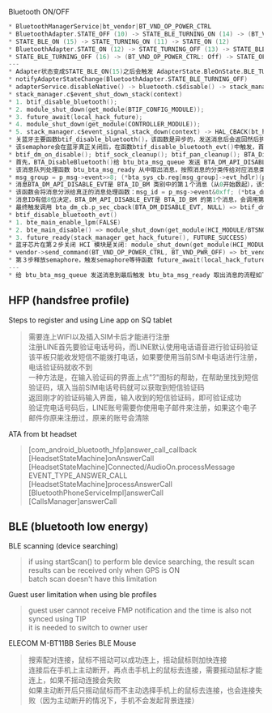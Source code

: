 
Bluetooth ON/OFF
```c
* BluetoothManagerService|bt_vendor|BT_VND_OP_POWER_CTRL
* BluetoothAdapter.STATE_OFF (10) -> STATE_BLE_TURNING_ON (14) -> (BT_VND_OP_POWER_CTRL: On) ->
* STATE_BLE_ON (15) -> STATE_TURNING_ON (11) -> STATE_ON (12)
* BluetoothAdapter.STATE_ON (12) -> STATE_TURNING_OFF (13) -> STATE_BLE_ON (15) ->
* STATE_BLE_TURNING_OFF (16) -> (BT_VND_OP_POWER_CTRL: Off) -> STATE_OFF (10)
---
* Adapter状态变成STATE_BLE_ON(15)之后会触发 AdapterState.BleOnState.BLE_TURN_OFF 调用 disable() 真正关闭蓝牙：
* notifyAdapterStateChange(BluetoothAdapter.STATE_BLE_TURNING_OFF)
* adapterService.disableNative() -> bluetooth.c$disable() -> stack_manager.c$shut_down_stack_async() ->
* stack_manager.c$event_shut_down_stack(context)
* 1. btif_disable_bluetooth();
* 2. module_shut_down(get_module(BTIF_CONFIG_MODULE));
* 3. future_await(local_hack_future);
* 4. module_shut_down(get_module(CONTROLLER_MODULE));
* 5. stack_manager.c$event_signal_stack_down(context) -> HAL_CBACK(bt_hal_cbacks, adapter_state_changed_cb, BT_STATE_OFF)
* 关蓝牙主要函数btif_disable_bluetooth()，该函数是异步的，发送消息后会返回然后执行到步骤3等待蓝牙关闭semaphore
* 该semaphore会在蓝牙真正关闭后，在函数btif_disable_bluetooth_evt()中触发，首先看函数btif_disable_bluetooth()执行的内容：
* btif_dm_on_disable(); btif_sock_cleanup(); btif_pan_cleanup(); BTA_DisableBluetooth();真正重要的是最后一个函数：
* 首先，BTA_DisableBluetooth()给 btu_bta_msg_queue 发送 BTA_DM_API_DISABLE_EVT 消息
* 该消息队列处理函数 btu_bta_msg_ready 从中取出消息，按照消息的分类传给对应消息类别的处理函数，如下
* msg_group = p_msg->event>>8; (*bta_sys_cb.reg[msg_group]->evt_hdlr)(p_msg);　消息的类别由高8位定义
* 消息BTA_DM_API_DISABLE_EVT是 BTA_ID_BM 类别中的第１个消息（从0开始数起），该分类的处理函数是 bta_dm_sm_execute
* 该函数会将消息分派给真正的消息处理函数：msg_id = p_msg->event&0xff; (*bta_dm_action[msg_id])( (tBTA_DM_MSG*) p_msg);
* 消息ID有低8位决定，BTA_DM_API_DISABLE_EVT是 BTA_ID_BM 的第1个消息，会调用第1个处理函数　bta_dm_disable 进行处理
* 最终触发调用 bta_dm_cb.p_sec_cback(BTA_DM_DISABLE_EVT, NULL) => btif_dm_upstreams_evt，然后执行核心流程关闭蓝牙芯片:
* btif_disable_bluetooth_evt()
* 1. bte_main_enable_lpm(FALSE)
* 2. bte_main_disable() => module_shut_down(get_module(HCI_MODULE/BTSNOOP_MODULE)); BTU_ShutDown();
* 3. future_ready(stack_manager_get_hack_future(), FUTURE_SUCCESS)
* 蓝牙芯片在第２步关闭 HCI 模块是关闭: module_shut_down(get_module(HCI_MODULEHCI)) => hci_module.shut_down() =>
* vendor->send_command(BT_VND_OP_POWER_CTRL, BT_VND_PWR_OFF) => bt_vendor_qcom.c$op(CTRL, OFF)
* 第３步释放semaphore，触发semaphore等待函数 future_await(local_hack_future) 返回，至此蓝牙关闭成功
---
* 给 btu_bta_msg_queue 发送消息到最后触发 btu_bta_msg_ready 取出消息的流程如下：
```

## HFP (handsfree profile)

Steps to register and using Line app on SQ tablet 
> 需要连上WIFI以及插入SIM卡后才能进行注册  
> 注册LINE首先要验证电话号码，而LINE默认使用电话语音进行验证码验证  
> 该平板只能收发短信不能拨打电话，如果要使用当前SIM卡电话进行注册，电话验证码就收不到  
> 一种方法是，在输入验证码的界面上点"?"图标的帮助，在帮助里找到短信验证码，填入当前SIM电话号码就可以获取到短信验证码  
> 返回刚才的验证码输入界面，输入收到的短信验证码，即可验证成功  
> 验证完电话号码后，LINE账号需要你使用电子邮件来注册，如果这个电子邮件你原来注册过，原来的账号会清除  

ATA from bt headset
> [com_android_bluetooth_hfp]answer_call_callback  
> [HeadsetStateMachine]onAnswerCall   
> [HeadsetStateMachine]Connected/AudioOn.processMessage EVENT_TYPE_ANSWER_CALL  
> [HeadsetStateMachine]processAnswerCall  
> [BluetoothPhoneServiceImpl]answerCall  
> [CallsManager]answerCall  

## BLE (bluetooth low energy)

BLE scanning (device searching)
> if using startScan() to perform ble device searching, the result scan results can be received only when GPS is ON  
> batch scan doesn't have this limitation  

Guest user limitation when using ble profiles
> guest user cannot receive FMP notification and the time is also not synced using TIP  
> it is needed to switch to owner user  

ELECOM M-BT11BB Series BLE Mouse
> 搜索配对连接，鼠标不摇动可以成功连上，摇动鼠标则加快连接  
> 连接后在手机上主动断开，再点击手机上的鼠标去连接，需要摇动鼠标才能连上，如果不摇动连接会失败  
> 如果主动断开后只摇动鼠标而不主动选择手机上的鼠标去连接，也会连接失败（因为主动断开的情况下，手机不会发起背景连接）  

